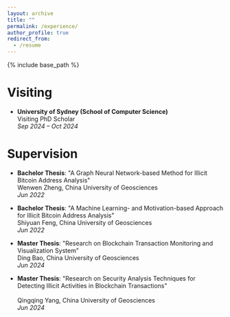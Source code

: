 ```yaml
---
layout: archive
title: ""
permalink: /experience/
author_profile: true
redirect_from:
  - /resume
---
```


{% include base_path %}

# Visiting

- **University of Sydney (School of Computer Science)**  
  Visiting PhD Scholar  
  *Sep 2024 – Oct 2024*

# Supervision

- **Bachelor Thesis**: "A Graph Neural Network-based Method for Illicit Bitcoin Address Analysis" <br />
  Wenwen Zheng, China University of Geosciences <br />
  *Jun 2022*

- **Bachelor Thesis**: "A Machine Learning- and Motivation-based Approach for Illicit Bitcoin Address Analysis" <br /> 
  Shiyuan Feng, China University of Geosciences <br /> 
  *Jun 2022*

- **Master Thesis**: "Research on Blockchain Transaction Monitoring and Visualization System" <br />
  Ding Bao, China University of Geosciences <br />
  *Jun 2024*

- **Master Thesis**: "Research on Security Analysis Techniques for Detecting Illicit Activities in Blockchain Transactions" <br />  
  Qingqing Yang, China University of Geosciences <br />
  *Jun 2024*




<!--# Visiting

* Visiting PhD Scholar, University of Sydney (School of Computer Science), Sep 2024 – Oct 2024

# Supervision

* *Wenwen Zheng*, **Bachelor Thesis**: "A Graph Neural Network-based Method for Illicit Bitcoin Address Analysis", China University of Geosciences, Wuhan, China, Jun. 2022
* *Shiyuan Feng*, **Bachelor Thesis**: "A Machine Learning- and Motivation-based Approach for Illicit Bitcoin Address Analysis", China University of Geosciences, Wuhan, China, Jun. 2022
* *Ding Bao*, **Master Thesis**: "Research on Blockchain Transaction Monitoring and Visualization System", China University of Geosciences, Wuhan, China, Jun. 2024
* *Qingqing Yang*, **Master Thesis**: "Research on Security Analysis Techniques for Detecting Illicit Activities in Blockchain Transactions", China University of Geosciences, Wuhan, China, Jun. 2024 -->
 


<!-- # Intership -->


  

